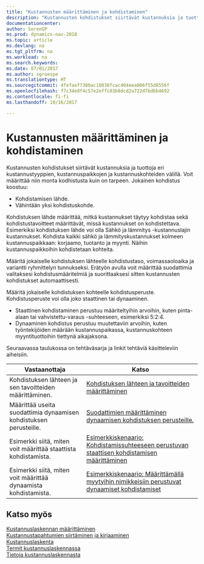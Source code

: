 ```yaml
---
title: "Kustannusten määrittäminen ja kohdistaminen"
description: "Kustannusten kohdistukset siirtävät kustannuksia ja tuottoja eri kustannustyyppien, kustannuspaikkojen ja kustannuskohteiden välillä. Voit määrittää niin monta kodhistusta kuin on tarpeen."
documentationcenter: 
author: SorenGP
ms.prod: dynamics-nav-2018
ms.topic: article
ms.devlang: na
ms.tgt_pltfrm: na
ms.workload: na
ms.search.keywords: 
ms.date: 07/01/2017
ms.author: sgroespe
ms.translationtype: HT
ms.sourcegitcommit: 4fefaef7380ac10836fcac404eea006f55d8556f
ms.openlocfilehash: f7c34e8f4c57e2effc03b8dcd2a722d7bdbb4692
ms.contentlocale: fi-fi
ms.lasthandoff: 10/16/2017

---
```

# <a name="defining-and-allocating-costs"></a>Kustannusten määrittäminen ja kohdistaminen
Kustannusten kohdistukset siirtävät kustannuksia ja tuottoja eri kustannustyyppien, kustannuspaikkojen ja kustannuskohteiden välillä. Voit määrittää niin monta kodhistusta kuin on tarpeen. Jokainen kohdistus koostuu:  

-   Kohdistamisen lähde.  
-   Vähintään yksi kohdistuskohde.  

Kohdistuksen lähde määrittää, mitkä kustannukset täytyy kohdistaa sekä kohdistustavoitteet määrittävät, missä kustannukset on kohdistettava. Esimerkiksi kohdistuksen lähde voi olla Sähkö ja lämmitys -kustannuslajin kustannukset. Kohdista kaikki sähkö ja lämmityskustannukset kolmeen kustannuspaikkaan: korjaamo, tuotanto ja myynti. Näihin kustannuspaikkoihin kohdistetaan kohteita.  

Määritä jokaiselle kohdistuksen lähteelle kohdistustaso, voimassaoloaika ja variantti ryhmittelyn tunnukseksi. Erätyön avulla voit määrittää suodattimia valitaksesi kohdistusmääritelmiä ja suorittaaksesi sitten kustannusten kohdistukset automaattisesti.  

Määritä jokaiselle kohdistuksen kohteelle kohdistusperuste. Kohdistusperuste voi olla joko staattinen tai dynaaminen.  

-   Staattinen kohdistaminen perustuu määriteltyihin arvoihin, kuten pinta-alaan tai vahvistettu-varaus -suhteeseen, esimerkiksi 5:2:4.  
-   Dynaaminen kohdistus perustuu muutettaviin arvoihin, kuten työntekijöiden määrään kustannuspaikassa, kustannuskohteen myyntituottoihin tiettynä aikajaksona.  

Seuraavassa taulukossa on tehtäväsarja ja linkit tehtäviä käsitteleviin aiheisiin.

|Vastaanottaja|Katso|  
|--------|---------|  
|Kohdistuksen lähteen ja sen tavoitteiden määrittäminen.|[Kohdistuksen lähteen ja tavoitteiden määrittäminen](finance-how-to-set-up-allocation-source-and-targets.md)|  
|Määrittää useita suodattimia dynaamisen kohdistuksen perusteille.|[Suodattimien määrittäminen dynaamisen kohdistuksen perusteille.](finance-setting-filters-for-dynamic-allocation-bases.md)|  
|Esimerkki siitä, miten voit määrittää staattista kohdistamista.|[Esimerkkiskenaario: Kohdistamissuhteeseen perustuvan staattisen kohdistamisen määrittäminen](finance-scenario-example-defining-static-allocations-based-on-allocation-ratio.md)|  
|Esimerkki siitä, miten voit määrittää dynaamista kohdistamista.|[Esimerkkiskenaario: Määrittämällä myytyihin nimikkeisiin perustuvat dynaamiset kohdistamiset](finance-scenario-example-defining-dynamic-allocations-based-on-items-sold.md)|  

## <a name="see-also"></a>Katso myös  
 [Kustannuslaskennan määrittäminen](finance-set-up-cost-accounting.md)   
 [Kustannustapahtumien siirtäminen ja kirjaaminen](finance-transfer-and-post-cost-entries.md)   
 [Kustannuslaskenta](finance-manage-cost-accounting.md)   
 [Termit kustannuslaskennassa](finance-terminology-in-cost-accounting.md)   
 [Tietoja kustannuslaskennasta](finance-about-cost-accounting.md)

